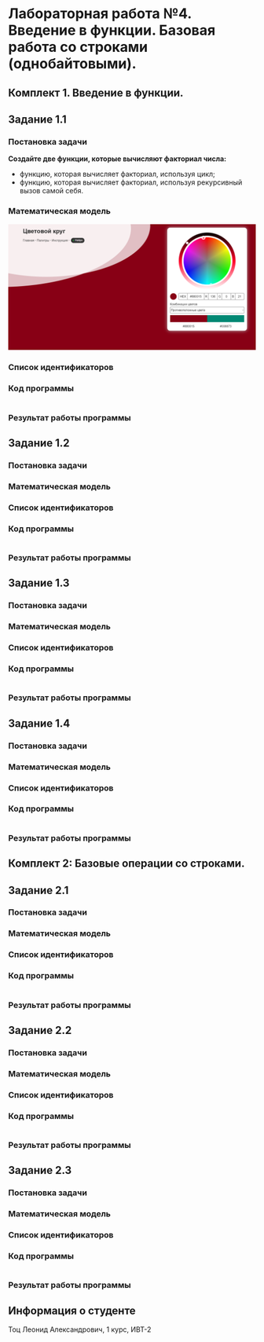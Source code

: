 # Лабораторная работа №4. Введение в функции. Базовая работа со строками (однобайтовыми).

## Комплект 1. Введение в функции.
## Задание 1.1

### Постановка задачи
**Создайте две функции, которые вычисляют факториал числа:**
- функцию, которая вычисляет факториал, используя цикл;
- функцию, которая вычисляет факториал, используя рекурсивный
вызов самой себя.

### Математическая модель
![img.png](img.png)

### Список идентификаторов

### Код программы
```c

```

### Результат работы программы



## Задание 1.2

### Постановка задачи

### Математическая модель

### Список идентификаторов

### Код программы
```c

```

### Результат работы программы




## Задание 1.3

### Постановка задачи

### Математическая модель

### Список идентификаторов

### Код программы
```c

```

### Результат работы программы





## Задание 1.4

### Постановка задачи

### Математическая модель

### Список идентификаторов

### Код программы
```c

```

### Результат работы программы




## Комплект 2: Базовые операции со строками.

## Задание 2.1

### Постановка задачи

### Математическая модель

### Список идентификаторов

### Код программы
```c

```

### Результат работы программы





## Задание 2.2

### Постановка задачи

### Математическая модель

### Список идентификаторов

### Код программы
```c

```

### Результат работы программы






## Задание 2.3

### Постановка задачи

### Математическая модель

### Список идентификаторов

### Код программы
```c

```

### Результат работы программы

















## Информация о студенте
Тоц Леонид Александрович, 1 курс, ИВТ-2